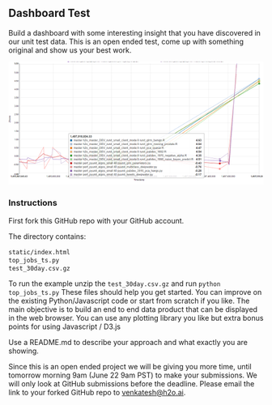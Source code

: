 ## Dashboard Test
Build a dashboard with some interesting insight that you have discovered in our unit test data. This is an open ended test, come up with something original and show us your best work.

![](img/dashboard_sample.png)

### Instructions
First fork this GitHub repo with your GitHub account.

The directory contains:
```
static/index.html
top_jobs_ts.py
test_30day.csv.gz
```
To run the example unzip the `test_30day.csv.gz` and run `python top_jobs_ts.py`
These files should help you get started. You can improve on the existing Python/Javascript code or start from scratch if you like.
The main objective is to build an end to end data product that can be displayed in the web browser.  You can use any plotting library you like but extra bonus points for using Javascript / D3.js

Use a README.md to describe your approach and what exactly you are showing.

Since this is an open ended project we will be giving you more time, until tomorrow morning 9am (June 22 9am PST)  to make your submissions.
We will only look at GitHub submissions before the deadline. Please email the link to your forked GitHub repo to venkatesh@h2o.ai.
